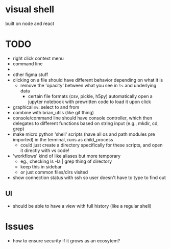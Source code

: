 # visual shell

built on node and react

# TODO
- right click context menu
- command line
- 
- other figma stuff
- clicking on a file should have different behavior depending on what it is
    - remove the 'opacity' between what you see in `ls` and underlying data
        - certain file formats (csv, pickle, h5py) automatically open a jupyter notebook with prewritten code to load it upon click
- graphical `mv`: select to and from
- combine with brian_utils (like git thing)
- console/command line should have console controller, which then delegates to different functions based on string input (e.g., mkdir, cd, grep)
- make micro python 'shell' scripts (have all os and path modules pre imported) in the terminal, runs as child_process
    - could just create a directory specifically for these scripts, and open it directly with vs code!
- 'workflows' kind of like aliases but more temporary
    - eg., checking ls -la | grep thing of directory
    - keep this in sidebar
    - or just common files/dirs visited
- show connection status with ssh so user doesn't have to type to find out

## UI
- should be able to have a view with full history (like a regular shell)
# Issues
- how to ensure security if it grows as an ecosytem?